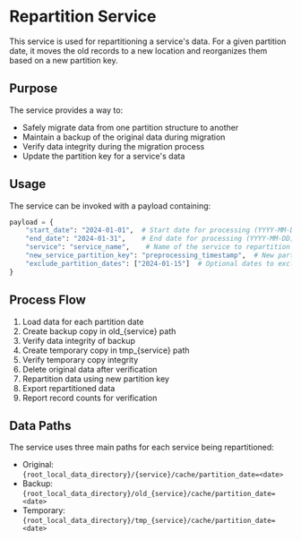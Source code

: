 # Repartition Service

This service is used for repartitioning a service's data. For a given partition date, it moves the old records to a new location and reorganizes them based on a new partition key.

## Purpose

The service provides a way to:
- Safely migrate data from one partition structure to another
- Maintain a backup of the original data during migration
- Verify data integrity during the migration process
- Update the partition key for a service's data

## Usage

The service can be invoked with a payload containing:

```python
payload = {
    "start_date": "2024-01-01",  # Start date for processing (YYYY-MM-DD)
    "end_date": "2024-01-31",    # End date for processing (YYYY-MM-DD)
    "service": "service_name",    # Name of the service to repartition
    "new_service_partition_key": "preprocessing_timestamp",  # New partition key to use (default: "preprocessing_timestamp")
    "exclude_partition_dates": ["2024-01-15"]  # Optional dates to exclude
}
```

## Process Flow

1. Load data for each partition date
2. Create backup copy in old_{service} path
3. Verify data integrity of backup
4. Create temporary copy in tmp_{service} path
5. Verify temporary copy integrity
6. Delete original data after verification
7. Repartition data using new partition key
8. Export repartitioned data
9. Report record counts for verification

## Data Paths

The service uses three main paths for each service being repartitioned:
- Original: `{root_local_data_directory}/{service}/cache/partition_date=<date>`
- Backup: `{root_local_data_directory}/old_{service}/cache/partition_date=<date>`
- Temporary: `{root_local_data_directory}/tmp_{service}/cache/partition_date=<date>` 